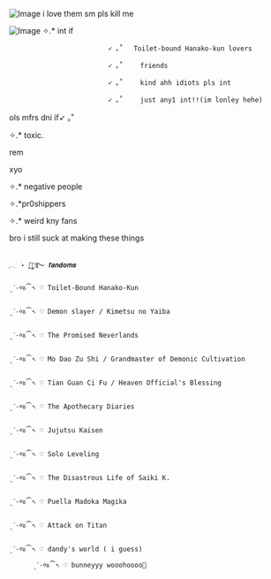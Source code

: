 ![Image](https://github.com/user-attachments/assets/a674be6c-6ac3-4ac1-a60c-5d432e75ca2e)           i love them sm pls kill me




![Image](https://github.com/user-attachments/assets/31f8c19d-8793-4f02-9c61-05257471a9f1)
                                      ✧.* int if
                            
                             ➶ ｡˚ 　Toilet-bound Hanako-kun lovers
                            
                             ➶ ｡˚ 　　friends 
                             
                             ➶ ｡˚ 　　kind ahh idiots pls int

                             ➶ ｡˚ 　　just any1 int!!(im lonley hehe)


ols mfrs
dni if➶ ｡˚ 　　

✧.* toxic.

rem

xyo

✧.* negative people

✧.*pr0shippers

✧.* weird kny fans

bro i still suck at making these things

                                                                                      ִֶָ𓂃 ࣪˖ ִֶָ🐇་༘࿐ 𝒇𝒂𝒏𝒅𝒐𝒎𝒔
                                                                    ˎˊ˗જ⁀➴ ♡ Toilet-Bound Hanako-Kun
                                                                    
                                                                    ˎˊ˗જ⁀➴ ♡ Demon slayer / Kimetsu no Yaiba
                                                                    
                                                                    ˎˊ˗જ⁀➴ ♡ The Promised Neverlands
                                                                    
                                                                    ˎˊ˗જ⁀➴ ♡ Mo Dao Zu Shi / Grandmaster of Demonic Cultivation
                                                                    
                                                                    ˎˊ˗જ⁀➴ ♡ Tian Guan Ci Fu / Heaven Official's Blessing
                                                                    
                                                                    ˎˊ˗જ⁀➴ ♡ The Apothecary Diaries
                                                                    
                                                                    ˎˊ˗જ⁀➴ ♡ Jujutsu Kaisen
                                                                    
                                                                    ˎˊ˗જ⁀➴ ♡ Solo Leveling
                                                                    
                                                                    ˎˊ˗જ⁀➴ ♡ The Disastrous Life of Saiki K.
                                                                    
                                                                    ˎˊ˗જ⁀➴ ♡ Puella Madoka Magika
                                                                    
                                                                    ˎˊ˗જ⁀➴ ♡ Attack on Titan
                                                                    
                                                                    ˎˊ˗જ⁀➴ ♡ dandy's world ( i guess)
                                                                    
          ˎˊ˗જ⁀➴ ♡ bunneyyy wooohoooo👻
